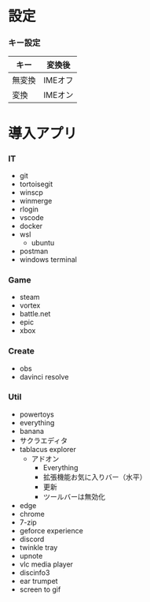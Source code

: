 # 設定
### キー設定
|キー|変換後|
|---|---|
|無変換|IMEオフ|
|変換|IMEオン|

# 導入アプリ
### IT
* git
* tortoisegit
* winscp
* winmerge
* rlogin
* vscode
* docker
* wsl
    * ubuntu
* postman
* windows terminal

### Game
* steam
* vortex
* battle.net
* epic
* xbox

### Create
* obs
* davinci resolve

### Util
* powertoys
* everything
* banana
* サクラエディタ
* tablacus explorer
    * アドオン
        * Everything
        * 拡張機能お気に入りバー（水平）
        * 更新
        * ツールバーは無効化
* edge
* chrome
* 7-zip
* geforce experience
* discord
* twinkle tray
* upnote
* vlc media player
* discinfo3
* ear trumpet
* screen to gif
